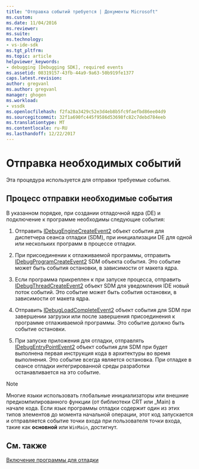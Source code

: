 ```yaml
---
title: "Отправка событий требуется | Документы Microsoft"
ms.custom: 
ms.date: 11/04/2016
ms.reviewer: 
ms.suite: 
ms.technology:
- vs-ide-sdk
ms.tgt_pltfrm: 
ms.topic: article
helpviewer_keywords:
- debugging [Debugging SDK], required events
ms.assetid: 08319157-43fb-44a9-9a63-50b919fe1377
caps.latest.revision: 
author: gregvanl
ms.author: gregvanl
manager: ghogen
ms.workload:
- vssdk
ms.openlocfilehash: f2fa28a3429c52e3d4eb8b5fc9faefbd86ee04d9
ms.sourcegitcommit: 32f1a690fc445f9586d53698fc82c7debd784eeb
ms.translationtype: MT
ms.contentlocale: ru-RU
ms.lasthandoff: 12/22/2017
---
```

# <a name="sending-the-required-events"></a>Отправка необходимых событий
Эта процедура используется для отправки требуемые события.  
  
## <a name="process-for-sending-required-events"></a>Процесс отправки необходимые события  
 В указанном порядке, при создании отладочной ядра (DE) и подключение к программе необходимы следующие события:  
  
1.  Отправить [IDebugEngineCreateEvent2](../../extensibility/debugger/reference/idebugenginecreateevent2.md) объект события для диспетчера сеанса отладки (SDM), при инициализации DE для одной или нескольких программ в процессе отладки.  
  
2.  При присоединении к отлаживаемой программы, отправить [IDebugProgramCreateEvent2](../../extensibility/debugger/reference/idebugprogramcreateevent2.md) SDM объекта события. Это событие может быть события остановки, в зависимости от макета ядра.  
  
3.  Если программа прикреплен к при запуске процесса, отправить [IDebugThreadCreateEvent2](../../extensibility/debugger/reference/idebugthreadcreateevent2.md) объект SDM для уведомления IDE новый поток событий. Это событие может быть события остановки, в зависимости от макета ядра.  
  
4.  Отправить [IDebugLoadCompleteEvent2](../../extensibility/debugger/reference/idebugloadcompleteevent2.md) объект события для SDM при завершении загрузки или после завершения присоединения к программе отлаживаемой программы. Это событие должно быть событие остановки.  
  
5.  При запуске приложения для отладки, отправлять [IDebugEntryPointEvent2](../../extensibility/debugger/reference/idebugentrypointevent2.md) объект события для SDM при будет выполнена первая инструкция кода в архитектуры во время выполнения. Это событие всегда является остановка. При отладке в сеансе отладки интегрированной среды разработки останавливается на это событие.  
  
> [!NOTE]
>  Многие языки использовать глобальные инициализаторы или внешние предкомпилированного функции (от библиотеки CRT или _Main) в начале кода. Если язык программы отладки содержит один из этих типов элементов до момента начальной операции, этот код запускается и отправляется событие точки входа при пользователя точки входа, такие как **основной** или `WinMain`, достигнут.  
  
## <a name="see-also"></a>См. также  
 [Включение программы для отладки](../../extensibility/debugger/enabling-a-program-to-be-debugged.md)